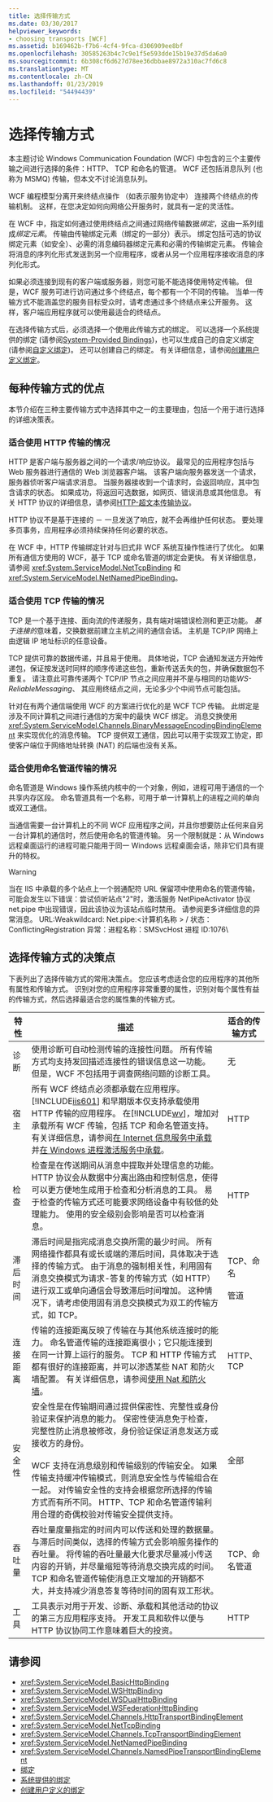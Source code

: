 ```yaml
---
title: 选择传输方式
ms.date: 03/30/2017
helpviewer_keywords:
- choosing transports [WCF]
ms.assetid: b169462b-f7b6-4cf4-9fca-d306909ee8bf
ms.openlocfilehash: 30585263b4c7c9e1f5e593dde15b19e37d5da6a0
ms.sourcegitcommit: 6b308cf6d627d78ee36dbbae8972a310ac7fd6c8
ms.translationtype: MT
ms.contentlocale: zh-CN
ms.lasthandoff: 01/23/2019
ms.locfileid: "54494439"
---
```

# <a name="choosing-a-transport"></a>选择传输方式
本主题讨论 Windows Communication Foundation (WCF) 中包含的三个主要传输之间进行选择的条件：HTTP、 TCP 和命名的管道。 WCF 还包括消息队列 (也称为 MSMQ) 传输，但本文不讨论消息队列。  
  
 WCF 编程模型分离开来终结点操作 （如表示服务协定中） 连接两个终结点的传输机制。 这样，在您决定如何向网络公开服务时，就具有一定的灵活性。  
  
 在 WCF 中，指定如何通过使用终结点之间通过网络传输数据*绑定*，这由一系列组成*绑定元素*。 传输由传输绑定元素（绑定的一部分）表示。 绑定包括可选的协议绑定元素（如安全）、必需的消息编码器绑定元素和必需的传输绑定元素。 传输会将消息的序列化形式发送到另一个应用程序，或者从另一个应用程序接收消息的序列化形式。  
  
 如果必须连接到现有的客户端或服务器，则您可能不能选择使用特定传输。 但是，WCF 服务可进行访问通过多个终结点，每个都有一个不同的传输。 当单一传输方式不能涵盖您的服务目标受众时，请考虑通过多个终结点来公开服务。 这样，客户端应用程序就可以使用最适合的终结点。  
  
 在选择传输方式后，必须选择一个使用此传输方式的绑定。 可以选择一个系统提供的绑定 (请参阅[System-Provided Bindings](../../../../docs/framework/wcf/system-provided-bindings.md))，也可以生成自己的自定义绑定 (请参阅[自定义绑定](../../../../docs/framework/wcf/extending/custom-bindings.md))。 还可以创建自己的绑定。 有关详细信息，请参阅[创建用户定义绑定](../../../../docs/framework/wcf/extending/creating-user-defined-bindings.md)。  
  
## <a name="advantages-of-each-transport"></a>每种传输方式的优点  
 本节介绍在三种主要传输方式中选择其中之一的主要理由，包括一个用于进行选择的详细决策表。  
  
### <a name="when-to-use-http-transport"></a>适合使用 HTTP 传输的情况  
 HTTP 是客户端与服务器之间的一个请求/响应协议。 最常见的应用程序包括与 Web 服务器进行通信的 Web 浏览器客户端。 该客户端向服务器发送一个请求，服务器侦听客户端请求消息。 当服务器接收到一个请求时，会返回响应，其中包含请求的状态。 如果成功，将返回可选数据，如网页、错误消息或其他信息。 有关 HTTP 协议的详细信息，请参阅[HTTP-超文本传输协议](https://go.microsoft.com/fwlink/?LinkId=94858)。  
  
 HTTP 协议不是基于连接的 － 一旦发送了响应，就不会再维护任何状态。 要处理多页事务，应用程序必须持续保持任何必要的状态。  
  
 在 WCF 中，HTTP 传输绑定针对与旧式非 WCF 系统互操作性进行了优化。 如果所有通信方使用的 WCF，基于 TCP 或命名管道的绑定会更快。 有关详细信息，请参阅 <xref:System.ServiceModel.NetTcpBinding> 和 <xref:System.ServiceModel.NetNamedPipeBinding>。  
  
### <a name="when-to-use-the-tcp-transport"></a>适合使用 TCP 传输的情况  
 TCP 是一个基于连接、面向流的传递服务，具有端对端错误检测和更正功能。 *基于连接的*意味着，交换数据前建立主机之间的通信会话。 主机是 TCP/IP 网络上由逻辑 IP 地址标识的任意设备。  
  
 TCP 提供可靠的数据传递，并且易于使用。 具体地说，TCP 会通知发送方开始传递包，保证按发送时同样的顺序传递这些包，重新传送丢失的包，并确保数据包不重复。 请注意此可靠传递两个 TCP/IP 节点之间应用并不是与相同的功能*WS-ReliableMessaging*、 其应用终结点之间，无论多少个中间节点可能包括。  
  
 针对在有两个通信端使用 WCF 的方案进行优化的是 WCF TCP 传输。 此绑定是涉及不同计算机之间进行通信的方案中的最快 WCF 绑定。 消息交换使用 <xref:System.ServiceModel.Channels.BinaryMessageEncodingBindingElement> 来实现优化的消息传输。 TCP 提供双工通信，因此可以用于实现双工协定，即使客户端位于网络地址转换 (NAT) 的后端也没有关系。  
  
### <a name="when-to-use-the-named-pipe-transport"></a>适合使用命名管道传输的情况  
 命名管道是 Windows 操作系统内核中的一个对象，例如，进程可用于通信的一个共享内存区段。 命名管道具有一个名称，可用于单一计算机上的进程之间的单向或双工通信。  
  
 当通信需要一台计算机上的不同 WCF 应用程序之间，并且你想要防止任何来自另一台计算机的通信时，然后使用命名的管道传输。 另一个限制就是：从 Windows 远程桌面运行的进程可能只能用于同一 Windows 远程桌面会话，除非它们具有提升的特权。  
  
> [!WARNING]
>  当在 IIS 中承载的多个站点上一个弱通配符 URL 保留项中使用命名的管道传输，可能会发生以下错误：尝试侦听站点"2"时，激活服务 NetPipeActivator 协议 net.pipe 中出现错误，因此该协议为该站点临时禁用。 请参阅更多详细信息的异常消息。 URL:Weakwildcard: Net.pipe:\<计算机名称 > / 状态：ConflictingRegistration 异常：进程名称：SMSvcHost 进程 ID:1076\  
  
## <a name="decision-points-for-choosing-a-transport"></a>选择传输方式的决策点  
 下表列出了选择传输方式的常用决策点。 您应该考虑适合您的应用程序的其他所有属性和传输方式。 识别对您的应用程序非常重要的属性，识别对每个属性有益的传输方式，然后选择最适合您的属性集的传输方式。  
  
|特性|描述|适合的传输方式|  
|---------------|-----------------|------------------------|  
|诊断|使用诊断可自动检测传输的连接性问题。 所有传输方式均支持发回描述连接性的错误信息这一功能。 但是，WCF 不包括用于调查网络问题的诊断工具。|无|  
|宿主|所有 WCF 终结点必须都承载在应用程序。 [!INCLUDE[iis601](../../../../includes/iis601-md.md)] 和早期版本仅支持承载使用 HTTP 传输的应用程序。 在[!INCLUDE[wv](../../../../includes/wv-md.md)]，增加对承载所有 WCF 传输，包括 TCP 和命名管道支持。 有关详细信息，请参阅[在 Internet 信息服务中承载](../../../../docs/framework/wcf/feature-details/hosting-in-internet-information-services.md)并[在 Windows 进程激活服务中承载](../../../../docs/framework/wcf/feature-details/hosting-in-windows-process-activation-service.md)。|HTTP|  
|检查|检查是在传送期间从消息中提取并处理信息的功能。 HTTP 协议会从数据中分离出路由和控制信息，使得可以更方便地生成用于检查和分析消息的工具。 易于检查的传输方式还可能要求网络设备中有较低的处理能力。 使用的安全级别会影响是否可以检查消息。|HTTP|  
|滞后时间|滞后时间是指完成消息交换所需的最少时间。 所有网络操作都具有或长或端的滞后时间，具体取决于选择的传输方式。 由于消息的强制相关性，利用固有消息交换模式为请求-答复的传输方式（如 HTTP）进行双工或单向通信会导致滞后时间增加。 这种情况下，请考虑使用固有消息交换模式为双工的传输方式，如 TCP。|TCP、命名<br /><br /> 管道|  
|连接距离|传输的连接距离反映了传输在与其他系统连接时的能力。 命名管道传输的连接距离很小；它只能连接到在同一计算上运行的服务。 TCP 和 HTTP 传输方式都有很好的连接距离，并可以渗透某些 NAT 和防火墙配置。 有关详细信息，请参阅[使用 Nat 和防火墙](../../../../docs/framework/wcf/feature-details/working-with-nats-and-firewalls.md)。|HTTP、TCP|  
|安全性|安全性是在传输期间通过提供保密性、完整性或身份验证来保护消息的能力。 保密性使消息免于检查，完整性防止消息被修改，身份验证保证消息发送方或接收方的身份。<br /><br /> WCF 支持在消息级别和传输级别的传输安全。 如果传输支持缓冲传输模式，则消息安全性与传输组合在一起。 对传输安全性的支持会根据您所选择的传输方式而有所不同。 HTTP、TCP 和命名管道传输利用合理的奇偶校验对传输安全提供支持。|全部|  
|吞吐量|吞吐量度量指定的时间内可以传送和处理的数据量。 与滞后时间类似，选择的传输方式会影响服务操作的吞吐量。 将传输的吞吐量最大化要求尽量减小传送内容的开销，并尽量缩短等待消息交换完成的时间。 TCP 和命名管道传输使消息正文增加的开销都不大，并支持减少消息答复等待时间的固有双工形状。|TCP、命名管道|  
|工具|工具表示对用于开发、诊断、承载和其他活动的协议的第三方应用程序支持。 开发工具和软件以便与 HTTP 协议协同工作意味着巨大的投资。|HTTP|  
  
## <a name="see-also"></a>请参阅
- <xref:System.ServiceModel.BasicHttpBinding>
- <xref:System.ServiceModel.WSHttpBinding>
- <xref:System.ServiceModel.WSDualHttpBinding>
- <xref:System.ServiceModel.WSFederationHttpBinding>
- <xref:System.ServiceModel.Channels.HttpTransportBindingElement>
- <xref:System.ServiceModel.NetTcpBinding>
- <xref:System.ServiceModel.Channels.TcpTransportBindingElement>
- <xref:System.ServiceModel.NetNamedPipeBinding>
- <xref:System.ServiceModel.Channels.NamedPipeTransportBindingElement>
- [绑定](../../../../docs/framework/wcf/feature-details/bindings.md)
- [系统提供的绑定](../../../../docs/framework/wcf/system-provided-bindings.md)
- [创建用户定义的绑定](../../../../docs/framework/wcf/extending/creating-user-defined-bindings.md)
